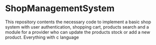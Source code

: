 # ShopManagementSystem
This repository contents the necessary code to implement a basic shop system with user authentication, shopping cart, products search and a module for a provider who can update the products stock or add a new product. Everything with c language
